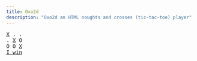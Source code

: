 ```yaml
---
title: Oxo2d 
description: "Oxo2d an HTML noughts and crosses (tic-tac-toe) player"
---
```


<pre class="oxo2d">
<u>X</u> . .
. <u>X</u> O
O O <u>X</u>
<a href="../">I win</a>
</pre>
